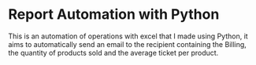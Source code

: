 # Report Automation with Python
This is an automation of operations with excel that I made using Python, it aims to automatically send an email to the recipient containing the Billing, the quantity of products sold and the average ticket per product.
